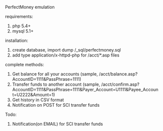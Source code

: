 PerfectMoney emulation

requirements:

1. php 5.4+
2. mysql 5.1+

installation:

1. create database, import dump /_sql/perfectmoney.sql
2. add type application/x-httpd-php for /acct/*.asp files

complete methods:

1. Get balance for all your accounts (sample, /acct/balance.asp?AccountID=1111&PassPhrase=1111)
2. Transfer funds to another account (sample, /acct/confirm.asp?AccountID=1111&PassPhrase=1111&Payer_Account=U1111&Payee_Account=U2222&Amount=1)
3. Get history in CSV format
4. Notification on POST for SCI transfer funds

Todo:

1. Notification(on EMAIL) for SCI transfer funds